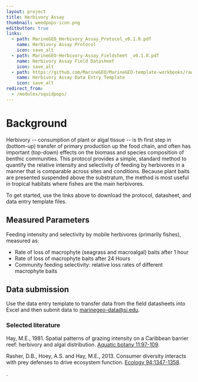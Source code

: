 ```yaml
---
layout: project
title: Herbivory Assay
thumbnail: weedpops-icon.png
editbutton: true
links:
  - path: MarineGEO_Herbivory_Assay_Protocol_v0.1.0.pdf
    name: Herbivory Assay Protocol
    icon: save_alt
  - path: MarineGEO-Herbivory-Assay_Fieldsheet _v0.1.0.pdf
    name: Herbivory Assay Field Datasheet
    icon: save_alt
  - path: https://github.com/MarineGEO/MarineGEO-template-workbooks/raw/master/herbivory/Herbivory-Data-Entry-Template.xlsx
    name: Herbivory Assay Data Entry Template
    icon: save_alt
redirect_from:
  - /modules/squidpops/
---
```


# Background

Herbivory -- consumption of plant or algal tissue -- is th first step in (bottom-up) transfer of primary production up the food chain, and often has important (top-down) effects on the biomass and species composition of benthic communities. This protocol provides a simple, standard method to quantify the relative intensity and selectivity of feeding by herbivores in a manner that is comparable across sites and conditions. Because plant baits are presented suspended above the substratum, the method is most useful in tropical habitats where fishes are the main herbivores.  


To get started, use the links above to download the protocol, datasheet, and data entry template files.

## Measured Parameters
Feeding intensity and selectivity by mobile herbivores (primarily fishes), measured as:
  - Rate of loss of macrophyte (seagrass and macroalgal) baits after 1 hour
  - Rate of loss of macrophyte baits after 24 Hours
  - Community feeding selectivity: relative loss rates of different macrophyte baits


## Data submission

Use the data entry template to transfer data from the field datasheets into Excel and then submit data to <a href="mailto:marinegeo-data@si.edu">marinegeo-data@si.edu</a>.


### Selected literature

Hay, M.E., 1981. Spatial patterns of grazing intensity on a Caribbean barrier reef: herbivory and algal distribution. <a href="https://www.sciencedirect.com/science/article/pii/0304377081900516">Aquatic botany 11:97-109</a>.

Rasher, D.B., Hoey, A.S. and Hay, M.E., 2013. Consumer diversity interacts with prey defenses to drive ecosystem function. <a href="https://esajournals.onlinelibrary.wiley.com/doi/abs/10.1890/12-0389.1">Ecology 94:1347-1358</a>.

.
